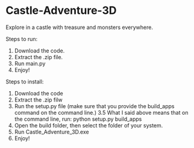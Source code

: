# Castle-Adventure-3D
Explore in a castle with treasure and monsters everywhere.

Steps to run:

1. Download the code.
2. Extract the .zip file.
3. Run main.py
4. Enjoy!

Steps to install:

1. Download the code
2. Extract the .zip filw
3. Run the setup.py file (make sure that you provide the build_apps command on the command line.)
3.5 What I said above means that on the command line, run: python setup.py build_apps
4. Open the build folder, then select the folder of your system.
5. Run Castle_Adventure_3D.exe
6. Enjoy!
